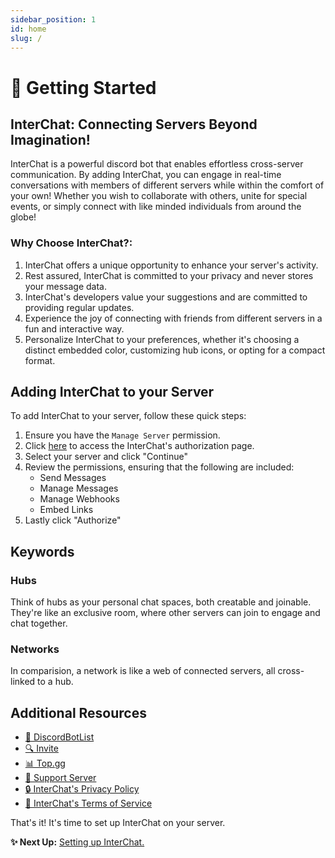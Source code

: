 ```yaml
---
sidebar_position: 1
id: home
slug: /
---
```

# 🚀 Getting Started

## InterChat: Connecting Servers Beyond Imagination!
InterChat is a powerful discord bot that enables effortless cross-server communication. By adding InterChat, you can engage in real-time conversations with members of different servers while within the comfort of your own!
Whether you wish to collaborate with others, unite for special events, or simply connect with like minded individuals from around the globe!


### Why Choose InterChat?:

1. InterChat offers a unique opportunity to enhance your server's activity.
2. Rest assured, InterChat is committed to your privacy and never stores your message data.
3. InterChat's developers value your suggestions and are committed to providing regular updates.
4. Experience the joy of connecting with friends from different servers in a fun and interactive way.
5. Personalize InterChat to your preferences, whether it's choosing a distinct embedded color, customizing hub icons, or opting for a compact format.


## Adding InterChat to your Server

To add InterChat to your server, follow these quick steps:

1. Ensure you have the ```Manage Server``` permission.
2. Click [here](https://discord-interchat.github.io/invite) to access the InterChat's authorization page.
3. Select your server and click "Continue"
4. Review the permissions, ensuring that the following are included:
   - Send Messages
   - Manage Messages
   - Manage Webhooks
   - Embed Links
5. Lastly click "Authorize"

## Keywords

### Hubs

Think of hubs as your personal chat spaces, both creatable and joinable. They're like an exclusive room, where other servers can join to engage and chat together.

### Networks

In comparision, a network is like a web of connected servers, all cross-linked to a hub.

## Additional Resources
- [🤖 DiscordBotList](https://discordbotlist.com/bots/chatbot) 
- [🔍 Invite](https://discord.com/application-directory/769921109209907241) 
- [📊 Top.gg](https://top.gg/bot/769921109209907241)
- [🚀 Support Server](https://discord.gg/EY77XNP7q9)
- [🔒 InterChat's Privacy Policy](./important/privacy.md)
- [📜 InterChat's Terms of Service](./important/terms.md)

That's it! It's time to set up InterChat on your server.

**✨ Next Up:** [Setting up InterChat.](./guide/setup.md)
